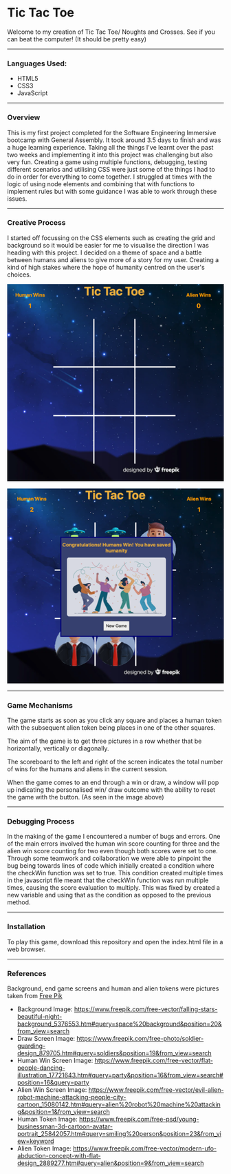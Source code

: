 # Tic Tac Toe

Welcome to my creation of Tic Tac Toe/ Noughts and Crosses. See if you can beat the computer! (It should be pretty easy)

---

### Languages Used:

- HTML5
- CSS3
- JavaScript

--- 

### Overview

This is my first project completed for the Software Engineering Immersive bootcamp with General Assembly. It took around 3.5 days to finish and was a huge learning experience. Taking all the things I've learnt over the past two weeks and implementing it into this project was challenging but also very fun. Creating a game using multiple functions, debugging, testing different scenarios and utilising CSS were just some of the things I had to do in order for everything to come together. I struggled at times with the logic of using node elements and combining that with functions to implement rules but with some guidance I was able to work through these issues.

---

### Creative Process

I started off focussing on the CSS elements such as creating the grid and background so it would be easier for me to visualise the direction I was heading with this project. I decided on a theme of space and a battle between humans and aliens to give more of a story for my user. Creating a kind of high stakes where the hope of humanity centred on the user's choices. 

![Alt text= "Gameboard Design"](./Screen%20Shot%202022-06-23%20at%203.31.51%20pm.png)

![Alt text= "Gameboard Design"](./Screen%20Shot%202022-06-23%20at%203.32.25%20pm.png)

--- 

### Game Mechanisms

The game starts as soon as you click any square and places a human token with the subsequent alien token being places in one of the other squares.

The aim of the game is to get three pictures in a row whether that be horizontally, vertically or diagonally.

The scoreboard to the left and right of the screen indicates the total number of wins for the humans and aliens in the current session. 

When the game comes to an end through a win or draw, a window will pop up indicating the personalised win/ draw outcome with the ability to reset the game with the button. (As seen in the image above)

--- 

### Debugging Process

In the making of the game I encountered a number of bugs and errors. One of the main errors involved the human win score counting for three and the alien win score counting for two even though both scores were set to one. Through some teamwork and collaboration we were able to pinpoint the bug being towards lines of code which initially created a condition where the checkWin function was set to true. This condition created multiple times in the javascript file meant that the checkWin function was run multiple times, causing the score evaluation to multiply. This was fixed by created a new variable and using that as the condition as opposed to the previous method.

--- 

### Installation

To play this game, download this repository and open the index.html file in a web browser.

---

### References

Background, end game screens and human and alien tokens were pictures taken from [Free Pik](www.freepik.com)

- Background Image: https://www.freepik.com/free-vector/falling-stars-beautiful-night-background_5376553.htm#query=space%20background&position=20&from_view=search
- Draw Screen Image: https://www.freepik.com/free-photo/soldier-guarding-design_879705.htm#query=soldiers&position=19&from_view=search 
- Human Win Screen Image: https://www.freepik.com/free-vector/flat-people-dancing-illustration_17721643.htm#query=party&position=16&from_view=search#position=16&query=party
- Alien Win Screen Image: https://www.freepik.com/free-vector/evil-alien-robot-machine-attacking-people-city-cartoon_15080142.htm#query=alien%20robot%20machine%20attacking&position=1&from_view=search
- Human Token Image: https://www.freepik.com/free-psd/young-businessman-3d-cartoon-avatar-portrait_25842057.htm#query=smiling%20person&position=23&from_view=keyword
- Alien Token Image: https://www.freepik.com/free-vector/modern-ufo-abduction-concept-with-flat-design_2889277.htm#query=alien&position=9&from_view=search 